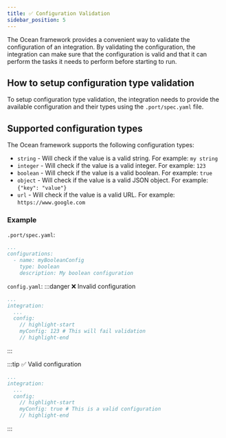 ```yaml
---
title: ✅ Configuration Validation
sidebar_position: 5
---
```


The Ocean framework provides a convenient way to validate the configuration of an integration.
By validating the configuration, the integration can make sure that the configuration is valid and that it can perform
the tasks it needs to perform before starting to run.

## How to setup configuration type validation

To setup configuration type validation, the integration needs to provide the available configuration and their types
using the `.port/spec.yaml` file.

## Supported configuration types

The Ocean framework supports the following configuration types:
- `string` - Will check if the value is a valid string. For example: `my string`
- `integer` - Will check if the value is a valid integer. For example: `123`
- `boolean` - Will check if the value is a valid boolean. For example: `true`
- `object` - Will check if the value is a valid JSON object. For example: `{"key": "value"}`
- `url` - Will check if the value is a valid URL. For example: `https://www.google.com`

### Example

`.port/spec.yaml`:
```yaml showLineNumbers
...
configurations:
  - name: myBooleanConfig
    type: boolean
    description: My boolean configuration
```

`config.yaml`:
:::danger ❌ Invalid configuration
```yaml showLineNumbers
...
integration:
  ...
  config:
    // highlight-start
    myConfig: 123 # This will fail validation
    // highlight-end
```
:::

:::tip ✅ Valid configuration
```yaml showLineNumbers
...
integration:
  ...
  config:
    // highlight-start
    myConfig: true # This is a valid configuration
    // highlight-end
```
:::